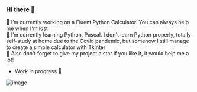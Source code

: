 ### Hi there 👋

🔭 I’m currently working on a Fluent Python Calculator. You can always help me when I'm lost <br>
🌱 I’m currently learning Python, Pascal. I don't learn Python properly, totally self-study at home due to the Covid pandemic, but somehow I still manage to create a simple calculator with Tkinter <br>
🌟 Also don't forget to give my project a star if you like it, it would help me a lot!

- Work in progress 👀

![image](https://user-images.githubusercontent.com/86362423/161360634-405046af-8fe0-4806-8bdb-0148f20738c0.png)
